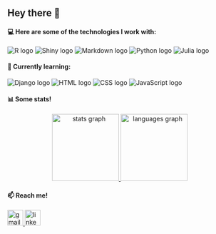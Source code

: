 <h2 align="left">Hey there 👋</h2>

#### 💻 Here are some of the technologies I work with:

<div align="left">
  <img src="https://img.shields.io/badge/R-276DC3?style=for-the-badge&logo=r&logoColor=white" alt="R logo" />
  <img src="https://img.shields.io/badge/Shiny-0088CC?style=for-the-badge&logo=shiny&logoColor=white" alt="Shiny logo" />
  <img src="https://img.shields.io/badge/Markdown-000000?style=for-the-badge&logo=markdown&logoColor=white" alt="Markdown logo" />
  <img src="https://img.shields.io/badge/Python-3776AB?style=for-the-badge&logo=python&logoColor=white" alt="Python logo" />
  <img src="https://img.shields.io/badge/Julia-9558B2?style=for-the-badge&logo=julia&logoColor=white" alt="Julia logo" />
</div>

#### 🌱 Currently learning:

<div align="left">
  <img src="https://img.shields.io/badge/Django-092E20?style=for-the-badge&logo=django&logoColor=white" alt="Django logo" />
  <img src="https://img.shields.io/badge/HTML5-E34F26?style=for-the-badge&logo=html5&logoColor=white" alt="HTML logo" />
  <img src="https://img.shields.io/badge/CSS3-1572B6?style=for-the-badge&logo=css3&logoColor=white" alt="CSS logo" />
  <img src="https://img.shields.io/badge/JavaScript-F7DF1E?style=for-the-badge&logo=javascript&logoColor=black" alt="JavaScript logo" />
</div>

#### 📊 Some stats!

<div align="center">
  <a href="https://github.com/jgoliv">
    <img src="https://github-readme-stats.vercel.app/api?username=jgoliv&hide_title=false&hide_rank=false&show_icons=true&include_all_commits=true&count_private=true&disable_animations=false&theme=onedark&locale=en&hide_border=false" height="150" alt="stats graph"/>
    <img src="https://github-readme-stats.vercel.app/api/top-langs?username=jgoliv&locale=en&hide_title=false&layout=compact&card_width=320&langs_count=5&theme=onedark&hide_border=false" height="150" alt="languages graph"/>
  </a>
</div>
  
#### 📫 Reach me!

<div align="left">
  <a href="mailto:jgolivjesus@gmail.com">
    <img src="https://img.shields.io/static/v1?message=Gmail&logo=gmail&label=&color=D14836&logoColor=white&labelColor=&style=for-the-badge" height="35" alt="gmail logo" />
  </a>
  <a href="https://www.linkedin.com/in/joão-gabriel-oliveira-jesus">
    <img src="https://img.shields.io/static/v1?message=LinkedIn&logo=linkedin&label=&color=0077B5&logoColor=white&labelColor=&style=for-the-badge" height="35" alt="linkedin logo" />
  </a>
</div>

